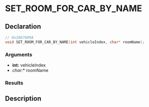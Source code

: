 # SET_ROOM_FOR_CAR_BY_NAME

## Declaration
```cpp
// 0x2667609A
void SET_ROOM_FOR_CAR_BY_NAME(int vehicleIndex, char* roomName);
```

### Arguments
- **int:** vehicleIndex
- **char*:** roomName

### Results

## Description
